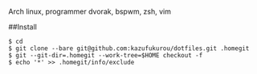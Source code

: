 Arch linux, programmer dvorak, bspwm, zsh, vim

##Install

```
$ cd
$ git clone --bare git@github.com:kazufukurou/dotfiles.git .homegit
$ git --git-dir=.homegit --work-tree=$HOME checkout -f
$ echo '*' >> .homegit/info/exclude
```

